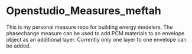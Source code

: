 # Openstudio_Measures_meftah
This is my personal measure repo for building energy modelers.
The phasechange measure can be used to add PCM materials to an envelope object as an additional layer.
Currently only one layer to one envelope can be added. 
